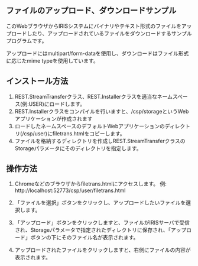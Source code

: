 ## ファイルのアップロード、ダウンロードサンプル
このWebブラウザからIRISシステムにバイナリやテキスト形式のファイルをアップロードしたり、アップロードされているファイルをダウンロードするサンプルプログラムです。

アップロードにはmultipart/form-dataを使用し、ダウンロードはファイル形式に応じたmime typeを使用しています。

## インストール方法
1. REST.StreamTransferクラス、REST.Installerクラスを適当なネームスペース(例:USER)にロードします。
2. REST.Installerクラスをコンパイルを行いますと、/csp/storageというWebアプリケーションが作成されます
3. ロードしたネームスペースのデフォルトWebアプリケーションのディレクトリ(/csp/user)にfiletrans.htmlをコピーします。
4. ファイルを格納するディレクトリを作成しREST.StreamTransferクラスのStorageパラメータにそのディレクトリを指定します。

## 操作方法
1. Chromeなどのブラウザからfiletrans.htmlにアクセスします。
   例:　http://localhost:52773/csp/user/filetrans.html

2. 「ファイルを選択」ボタンをクリックし、アップロードしたいファイルを選択します。
3. 「アップロード」ボタンをクリックしますと、ファイルがIRISサーバで受信され、Storageパラメータで指定されたディレクトリに保存され、「アップロード」ボタンの下にそのファイル名が表示されます。
4. アップロードされたファイルをクリックしますと、右側にファイルの内容が表示されます。


